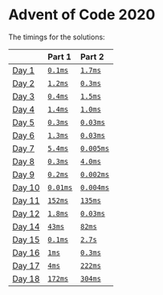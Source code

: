 # Advent of Code 2020

The timings for the solutions:

|                                                | Part 1                          | Part 2                           |
|:-----------------------------------------------|:--------------------------------|:---------------------------------|
| [Day 1](https://adventofcode.com/2020/day/1)   | [`0.1ms`](./day1/src/main.rs) | [`1.7ms`](./day1/src/main.rs)  |
| [Day 2](https://adventofcode.com/2020/day/2)   | [`1.2ms`](./day2/src/main.rs) | [`0.3ms`](./day2/src/main.rs)  |
| [Day 3](https://adventofcode.com/2020/day/3)   | [`0.4ms`](./day3/src/main.rs) | [`1.5ms`](./day3/src/main.rs)  |
| [Day 4](https://adventofcode.com/2020/day/4)   | [`1.4ms`](./day4/src/main.rs) | [`1.0ms`](./day4/src/main.rs)  |
| [Day 5](https://adventofcode.com/2020/day/5)   | [`0.3ms`](./day5/src/main.rs) | [`0.03ms`](./day5/src/main.rs)  |
| [Day 6](https://adventofcode.com/2020/day/6)   | [`1.3ms`](./day6/src/main.rs) | [`0.03ms`](./day6/src/main.rs)  |
| [Day 7](https://adventofcode.com/2020/day/7)   | [`5.4ms`](./day7/src/main.rs) | [`0.005ms`](./day7/src/main.rs)  |
| [Day 8](https://adventofcode.com/2020/day/8)   | [`0.3ms`](./day8/src/main.rs) | [`4.0ms`](./day8/src/main.rs)  |
| [Day 9](https://adventofcode.com/2020/day/9)   | [`0.2ms`](./day9/src/main.rs) | [`0.002ms`](./day9/src/main.rs)  |
| [Day 10](https://adventofcode.com/2020/day/10)   | [`0.01ms`](./day10/src/main.rs) | [`0.004ms`](./day10/src/main.rs)  |
| [Day 11](https://adventofcode.com/2020/day/11)   | [`152ms`](./day11/src/main.rs) | [`135ms`](./day11/src/main.rs)  |
| [Day 12](https://adventofcode.com/2020/day/12)   | [`1.8ms`](./day12/src/main.rs) | [`0.03ms`](./day12/src/main.rs)  |
| [Day 14](https://adventofcode.com/2020/day/14)   | [`43ms`](./day14/src/main.rs) | [`82ms`](./day14/src/main.rs)  |
| [Day 15](https://adventofcode.com/2020/day/15)   | [`0.1ms`](./day15/src/main.rs) | [`2.7s`](./day15/src/main.rs)  |
| [Day 16](https://adventofcode.com/2020/day/16)   | [`1ms`](./day16/src/main.rs) | [`0.3ms`](./day16/src/main.rs)  |
| [Day 17](https://adventofcode.com/2020/day/17)   | [`4ms`](./day17/src/main.rs) | [`222ms`](./day17/src/main.rs)  |
| [Day 18](https://adventofcode.com/2020/day/18)   | [`172ms`](./day18/src/main.rs) | [`304ms`](./day18/src/main.rs)  |
